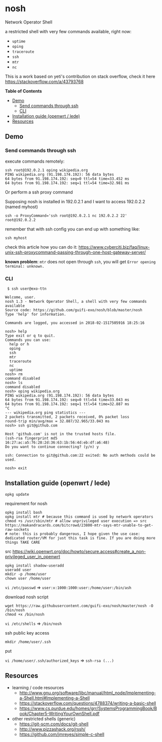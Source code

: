 # nosh

Network Operator Shell

a restricted shell with very few commands available, right now:

- `uptime`
- `oping`
- `traceroute`
- `ssh`
- `mtr`
- `nc`

This is a work based on yeti's contribution on stack overflow, check it here https://stackoverflow.com/a/43793768

<!-- START doctoc generated TOC please keep comment here to allow auto update -->
<!-- DON'T EDIT THIS SECTION, INSTEAD RE-RUN doctoc TO UPDATE -->
**Table of Contents**

- [Demo](#demo)
  - [Send commands through ssh](#send-commands-through-ssh)
  - [CLI](#cli)
- [Installation guide (openwrt / lede)](#installation-guide-openwrt--lede)
- [Resources](#resources)

<!-- END doctoc generated TOC please keep comment here to allow auto update -->

## Demo

### Send commands through ssh

execute commands remotely:

```
ssh root@192.0.2.1 oping wikipedia.org
PING wikipedia.org (91.198.174.192): 56 data bytes
64 bytes from 91.198.174.192: seq=0 ttl=54 time=33.452 ms
64 bytes from 91.198.174.192: seq=1 ttl=54 time=32.981 ms
```

Or perform a ssh proxy command

Supposing nosh is installed in 192.0.2.1 and I want to access 192.0.2.2 (named myhost)

    ssh -o ProxyCommand='ssh root@192.0.2.1 nc 192.0.2.2 22' root@192.0.2.2

remember that with ssh config you can end up with something like:

    ssh myhost

check this article how you can do it: https://www.cyberciti.biz/faq/linux-unix-ssh-proxycommand-passing-through-one-host-gateway-server/

**known problem**: `mtr` does not open through `ssh`, you will get `Error opening terminal: unknown.`

### CLI

```
 $ ssh user@exo-ttn

Welcome, user.
nosh 1.3 - Network Operator Shell, a shell with very few commands available
Source code: https://github.com/guifi-exo/nosh/blob/master/nosh
Type 'help' for information.

Commands are logged, you accessed in 2018-02-1517505916 18:25:16

nosh> help
Type exit or q to quit.
Commands you can use:
  help or h
  oping
  ssh
  mtr
  traceroute
  nc
  uptime
nosh> rm
command disabled
nosh> ls
command disabled
nosh> oping wikipedia.org
PING wikipedia.org (91.198.174.192): 56 data bytes
64 bytes from 91.198.174.192: seq=0 ttl=54 time=33.043 ms
64 bytes from 91.198.174.192: seq=1 ttl=54 time=32.887 ms
^C
--- wikipedia.org ping statistics ---
2 packets transmitted, 2 packets received, 0% packet loss
round-trip min/avg/max = 32.887/32.965/33.043 ms
nosh> ssh git@github.com

Host 'github.com' is not in the trusted hosts file.
(ssh-rsa fingerprint md5 16:27:ac:a5:76:28:2d:36:63:1b:56:4d:eb:df:a6:48)
Do you want to continue connecting? (y/n) y

ssh: Connection to git@github.com:22 exited: No auth methods could be used.

nosh> exit
```

## Installation guide (openwrt / lede)

    opkg update

requirement for nosh

    opkg install bash
    opkg install mtr # because this command is used by network operators
    chmod +s /usr/sbin/mtr # allow unprivileged user execution => src https://makandracards.com/bitcrowd/23800-mtr-says-mtr-unable-to-get-raw-sockets
    # note: this is probably dangerous, I hope given the use case: dedicated router/VM for just this task is fine. If you are doing more things TAKE CARE

src https://wiki.openwrt.org/doc/howto/secure.access#create_a_non-privileged_user_in_openwrt

    opkg install shadow-useradd
    useradd user
    mkdir -p /home/user
    chown user /home/user

`vi /etc/passwd` => `user:x:1000:1000:user:/home/user:/bin/ash`

download nosh script

    wget https://raw.githubusercontent.com/guifi-exo/nosh/master/nosh -O /bin/nosh
    chmod +x /bin/nosh

`vi /etc/shells` => `/bin/nosh`

ssh public key access

    mkdir /home/user/.ssh

put

`vi /home/user/.ssh/authorized_keys` => `ssh-rsa (...)`

## Resources

- learning / code resources
    - http://www.gnu.org/software/libc/manual/html_node/Implementing-a-Shell.html#Implementing-a-Shell
    - https://stackoverflow.com/questions/4788374/writing-a-basic-shell
    - https://www.cs.purdue.edu/homes/grr/SystemsProgrammingBook/Book/Chapter5-WritingYourOwnShell.pdf
- other restricted shells (generic)
    - https://git-scm.com/docs/git-shell
    - http://www.pizzashack.org/rssh/
    - https://github.com/jmreyes/simple-c-shell
